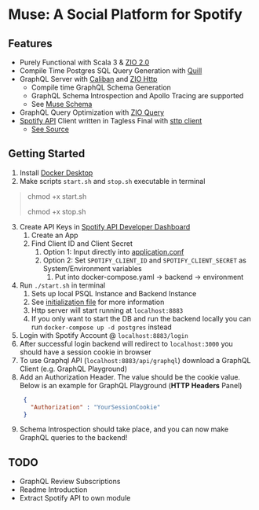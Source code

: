 # Muse: A Social Platform for Spotify

## Features

- Purely Functional with Scala 3 & [ZIO 2.0](https://github.com/zio/zio)
- Compile Time Postgres SQL Query Generation with [Quill](https://github.com/zio/zio-quill)
- GraphQL Server with [Caliban](https://github.com/ghostdogpr/caliban)
  and [ZIO Http](https://github.com/dream11/zio-http)
    - Compile time GraphQL Schema Generation
    - GraphQL Schema Introspection and Apollo Tracing are supported
    - See [Muse Schema](https://github.com/nicoburniske/muse/tree/main/src/main/resources/graphql/schema.graphql)
- GraphQL Query Optimization with [ZIO Query](https://github.com/zio/zio-query)
- [Spotify API](https://developer.spotify.com/documentation/web-api/) Client written in Tagless Final
  with [sttp client](https://github.com/softwaremill/sttp)
    - [See Source](https://github.com/nicoburniske/muse/tree/main/src/main/scala/muse/service/spotify/SpotifyAPI.scala)

## Getting Started

1. Install [Docker Desktop](https://www.docker.com/products/docker-desktop/)
2. Make scripts `start.sh` and `stop.sh` executable in terminal

> chmod +x start.sh
>
> chmod +x stop.sh

3. Create API Keys in [Spotify API Developer Dashboard](https://developer.spotify.com/dashboard/login)
    1. Create an App
    2. Find Client ID and Client Secret
        1. Option 1: Input directly
           into [application.conf](https://github.com/nicoburniske/muse/tree/main/src/main/resources/application.conf)
        2. Option 2: Set `SPOTIFY_CLIENT_ID` and `SPOTIFY_CLIENT_SECRET` as System/Environment variables
            1. Put into docker-compose.yaml -> backend -> environment
4. Run `./start.sh` in terminal
    1. Sets up local PSQL Instance and Backend Instance
    2. See [initialization file](https://github.com/nicoburniske/muse/tree/main/src/main/resources/sql/init.sql) for
       more information
    3. Http server will start running at `localhost:8883`
    4. If you only want to start the DB and run the backend locally you can run `docker-compose up -d postgres` instead
5. Login with Spotify Account @ `localhost:8883/login`
6. After successful login backend will redirect to `localhost:3000` you should have a session cookie in browser
7. To use Graphql API (`localhost:8883/api/graphql`) download a GraphQL Client (e.g. GraphQL Playground)
8. Add an Authorization Header. The value should be the cookie value. Below is an example for GraphQL Playground (**HTTP
   Headers** Panel)
   ```json
    {
      "Authorization" : "YourSessionCookie"
    }
   ```
9. Schema Introspection should take place, and you can now make GraphQL queries to the backend!


## TODO

- GraphQL Review Subscriptions
- Readme Introduction
- Extract Spotify API to own module 
